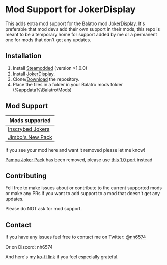 # Mod Support for JokerDisplay

This adds extra mod support for the Balatro mod [JokerDisplay](https://github.com/nh6574/JokerDisplay/).
It's preferable that mod devs add their own support in their mods, this repo is meant to be a temporary home for support added by me or a permanent one for mods that don't get any updates.

## Installation

1. Install [Steamodded](https://github.com/Steamopollys/Steamodded) (version >1.0.0)
2. Install [JokerDisplay](https://github.com/nh6574/JokerDisplay/).
3. Clone/[Download](https://github.com/nh6574/JokerDisplayModSupport/archive/refs/heads/main.zip) the repository.
4. Place the files in a folder in your Balatro mods folder (%appdata%\Balatro\Mods)

## Mod Support

| Mods supported |
|---|
| [Inscrybed Jokers](https://github.com/LunaAstraCassiopeia/LunasBalatroMods) |
| [Jimbo's New Pack](https://github.com/art-muncher/Jimbo-s-Pack) |

If you see your mod here and want it removed please let me know!

[Pampa Joker Pack](https://batabata3.github.io/balatro-pampa-joker-pack/) has been removed, please use [this 1.0 port](https://github.com/lshtech/balatro-pampa-joker-pack) instead


## Contributing

Fell free to make issues about or contribute to the current supported mods or make any PRs if you want to add support to a mod that doesn't get any updates.

Please do NOT ask for mod support.

## Contact

If you have any issues feel free to contact me on Twitter: [@nh6574](https://twitter.com/nh6574)

Or on Discord: nh6574

And here's my [ko-fi link](https://ko-fi.com/nh6574) if you feel especially grateful.
